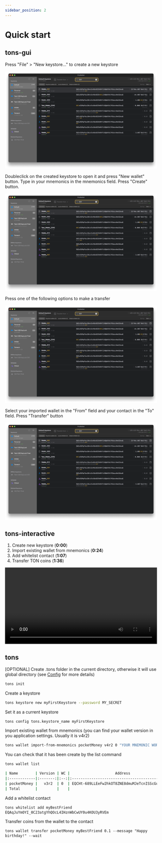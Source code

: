 ```yaml
---
sidebar_position: 2
---
```



# Quick start

## tons-gui

Press "File" > "New keystore..." to create a new keystore

![tons-gui-create-new-keystore](/img/gui.png) 

Doubleclick on the created keystore to open it and press "New wallet" button. 
Type in your mnemonics in the mnemonics field. Press "Create" button.

![tons-gui-create-new-keystore](/img/gui.png) 

Press one of the following options to make a transfer

[//]: # (Screen with the main window with arrows to the available buttons)
![tons-gui-create-new-keystore](/img/gui.png)


Select your imported wallet in the "From" field and your contact in the "To" field. Press "Transfer" button

![tons-gui-create-new-keystore](/img/gui.png)


## tons-interactive

1. Create new keystore (**0:00**) <br />
2. Import existing wallet from mnemonics (**0:24**) <br />
3. Add whitelist contact (**1:07**) <br /> 
4. Transfer TON coins (**1:36**)


<video controls width="100%" height="auto">
  <source src="https://tonfactory.github.io/tons-docs/vid/tons-interactive-quick-start.mov" type="video/mp4" />
</video>

## tons
[OPTIONAL] Create .tons folder in the current directory, otherwise it will use global directory (see [Config](/config) for more details)

```bash
tons init
```

Create a keystore
```bash
tons keystore new myFirstKeystore --password MY_SECRET
```

Set it as a current keystore
```bash
tons config tons.keystore_name myFirstKeystore
```

Import existing wallet from mnemonics (you can find your wallet version in you application settings. Usually it is v4r2)
```bash
tons wallet import-from-mnemonics pocketMoney v4r2 0 "YOUR MNEMONIC WORDS HERE" --save-to-whitelist myPocketMoney
```

You can check that it has been create by the list command
```bash
tons wallet list
```
```bash
| Name        | Version | WC |                     Address                      | Comment | State  | Balance |
|:------------|:-------:|:--:|:------------------------------------------------:|:--------|:------:|--------:|
| pocketMoney |   v3r2  | 0  | EQCHt-689LLEeFw2hkOT8ZNE8dmuMJeTcnISScGujIk-Sx2W | None    | Active |     1.0 |
| Total       |         |    |                                                  |         |        |     1.0 |
```

Add a whitelist contact
```
tons whitelist add myBestFriend EQAqJuYmOYI_0C23atgYhQOcL4IHznWbCwUY0u4KOU3yRVEm
```

Transfer coins from the wallet to the contact

```
tons wallet transfer pocketMoney myBestFriend 0.1 --message "Happy birthday!" --wait
```
